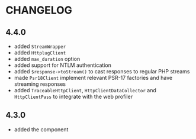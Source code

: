 CHANGELOG
=========

4.4.0
-----

 * added `StreamWrapper`
 * added `HttplugClient`
 * added `max_duration` option
 * added support for NTLM authentication
 * added `$response->toStream()` to cast responses to regular PHP streams
 * made `Psr18Client` implement relevant PSR-17 factories and have streaming responses
 * added `TraceableHttpClient`, `HttpClientDataCollector` and `HttpClientPass` to integrate with the web profiler

4.3.0
-----

 * added the component
